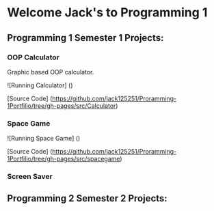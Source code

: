 # Welcome Jack's to Programming 1

## Programming 1 Semester 1 Projects:

### OOP Calculator
Graphic based OOP calculator.

![Running Calculator] ()

[Source Code] (https://github.com/jack125251/Proramming-1Portfilio/tree/gh-pages/src/Calculator)

### Space Game

![Running Space Game] ()

[Source Code] (https://github.com/jack125251/Proramming-1Portfilio/tree/gh-pages/src/spacegame)

### Screen Saver

## Programming 2 Semester 2 Projects:

